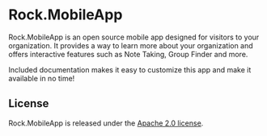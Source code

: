 Rock.MobileApp
======
Rock.MobileApp is an open source mobile app designed for visitors to your organization. It provides a way to learn more about
your organization and offers interactive features such as Note Taking, Group Finder and more.

Included documentation makes it easy to customize this app and make it available in no time! 

## License
Rock.MobileApp is released under the [Apache 2.0 license](http://www.apache.org/licenses/LICENSE-2.0.html).